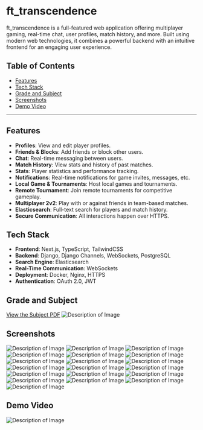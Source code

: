 # ft_transcendence

ft_transcendence is a full-featured web application offering multiplayer gaming, real-time chat, user profiles, match history, and more. Built using modern web technologies, it combines a powerful backend with an intuitive frontend for an engaging user experience.

## Table of Contents
- [Features](#features)
- [Tech Stack](#tech-stack)
- [Grade and Subject](#grade-and-subject)
- [Screenshots](#screenshots)
- [Demo Video](#demo-video)

---

## Features
- **Profiles**: View and edit player profiles.
- **Friends & Blocks**: Add friends or block other users.
- **Chat**: Real-time messaging between users.
- **Match History**: View stats and history of past matches.
- **Stats**: Player statistics and performance tracking.
- **Notifications**: Real-time notifications for game invites, messages, etc.
- **Local Game & Tournaments**: Host local games and tournaments.
- **Remote Tournament**: Join remote tournaments for competitive gameplay.
- **Multiplayer 2v2**: Play with or against friends in team-based matches.
- **Elasticsearch**: Full-text search for players and match history.
- **Secure Communication**: All interactions happen over HTTPS.

## Tech Stack
- **Frontend**: Next.js, TypeScript, TailwindCSS
- **Backend**: Django, Django Channels, WebSockets, PostgreSQL
- **Search Engine**: Elasticsearch
- **Real-Time Communication**: WebSockets
- **Deployment**: Docker, Nginx, HTTPS
- **Authentication**: OAuth 2.0, JWT

## Grade and Subject
[View the Subject PDF](subject.pdf)
![Description of Image](assets/images/FinalGrade.png)

## Screenshots
![Description of Image](assets/images/signup.png)
![Description of Image](assets/images/login.png)
![Description of Image](assets/images/2fa.png)
![Description of Image](assets/images/profile.png)
![Description of Image](assets/images/profile1.png)
![Description of Image](assets/images/settings.png)
![Description of Image](assets/images/password.png)
![Description of Image](assets/images/notify.png)
![Description of Image](assets/images/gamemodes.png)
![Description of Image](assets/images/localmatch.png)
![Description of Image](assets/images/localtour.png)
![Description of Image](assets/images/localtour1.png)
![Description of Image](assets/images/localtour2.png)
![Description of Image](assets/images/multiMM.png)
![Description of Image](assets/images/multimmgame.png)
![Description of Image](assets/images/remoteMM.png)
![Description of Image](assets/images/remotetour.png)
![Description of Image](assets/images/chat.png)
![Description of Image](assets/images/dashboard.png)



## Demo Video
![Description of Image](https://streamable.com/0kp6f6)

